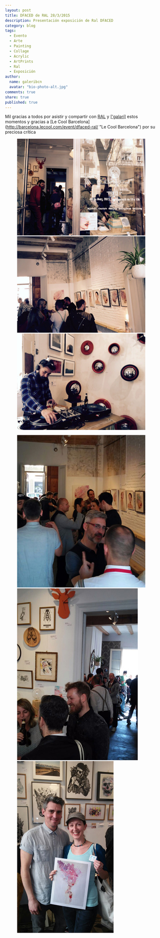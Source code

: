 ```yaml
---
layout: post
title: DFACED de RAL 28/3/2015
description: Presentación exposición de Ral DFACED
category: blog
tags: 
  - Evento
  - Arte
  - Painting
  - Collage
  - Acrylic
  - ArtPrints
  - Ral
  - Exposición 
author: 
  name: galeribcn
  avatar: "bio-photo-alt.jpg"
comments: true
share: true
published: true
---
```


Mil gracias a todos por asistir y compartir con [RAL](http://www.galeribcn.com/articulos/RAL.html "RAL") y [['galəri]]( http://www.galeribcn.com/about/ "['galəri] ") estos momentos y gracias a [Le Cool Barcelona] (http://barcelona.lecool.com/event/dfaced-ral/ "Le Cool Barcelona") por su preciosa crítica

<figure class="third">	
	<a href="/images/EVENTO1.jpg"><img src="/images/EVENTO1.jpg" alt="Tienda galeribcn diseño Barcelona"></a>
	<a href="/images/EVENTO2.jpg"><img src="/images/EVENTO2.jpg" alt="Tienda galeribcn diseño Barcelona"></a>
	<a href="/images/EVENTO3.jpg"><img src="/images/EVENTO3.jpg" alt="Tienda galeribcn diseño Barcelona"></a>
</figure>

<figure class="third">	
	<a href="/images/EVENTO4.jpg"><img src="/images/EVENTO4.jpg" alt="Tienda galeribcn diseño Barcelona"></a>
	<a href="/images/EVENTO5.jpg"><img src="/images/EVENTO5.jpg" alt="Tienda galeribcn diseño Barcelona"></a>
	<a href="/images/EVENTO6.jpg"><img src="/images/EVENTO6.jpg" alt="Tienda galeribcn diseño Barcelona"></a>
</figure>
